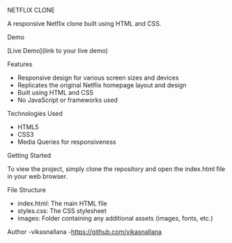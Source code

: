 
NETFLIX CLONE

A responsive Netflix clone built using HTML and CSS.

Demo

[Live Demo](link to your live demo)

Features

- Responsive design for various screen sizes and devices
- Replicates the original Netflix homepage layout and design
- Built using HTML and CSS
- No JavaScript or frameworks used

Technologies Used

- HTML5
- CSS3
- Media Queries for responsiveness

Getting Started

To view the project, simply clone the repository and open the index.html file in your web browser.

File Structure

- index.html: The main HTML file
- styles.css: The CSS stylesheet
- images: Folder containing any additional assets (images, fonts, etc.)


Author
-vikasnallana 
-https://github.com/vikasnallana

